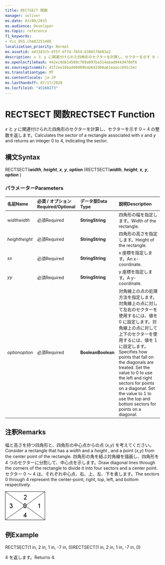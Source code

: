 ```yaml
---
title: RECTSECT 関数
manager: soliver
ms.date: 03/09/2015
ms.audience: Developer
ms.topic: reference
f1_keywords:
- Vis_DSS.chm82251486
localization_priority: Normal
ms.assetid: e83343c5-df5f-bf74-f854-6380176693a2
description: x と y に関連付けられた四角形のセクターを計算し、セクターを示す 0 ~ 4 の整数を返します。
ms.openlocfilehash: 442ec0d614589c709a097ba314abad044d470df6
ms.sourcegitcommit: 41f2ee16badd6009bab642d68a61eaaccb91c3ec
ms.translationtype: MT
ms.contentlocale: ja-JP
ms.lasthandoff: 07/17/2020
ms.locfileid: "45160273"
---
```

# <a name="rectsect-function"></a><span data-ttu-id="5bc24-103">RECTSECT 関数</span><span class="sxs-lookup"><span data-stu-id="5bc24-103">RECTSECT Function</span></span>

<span data-ttu-id="5bc24-104">*x* と *y* に関連付けられた四角形のセクターを計算し、セクターを示す 0 ~ 4 の整数を返します。</span><span class="sxs-lookup"><span data-stu-id="5bc24-104">Calculates the sector of a rectangle associated with  *x*  and  *y*  and returns an integer 0 to 4, indicating the sector.</span></span> 
  
## <a name="syntax"></a><span data-ttu-id="5bc24-105">構文</span><span class="sxs-lookup"><span data-stu-id="5bc24-105">Syntax</span></span>

<span data-ttu-id="5bc24-106">RECTSECT(***width***, ***height***, ***x***, ***y***, ***option*** )</span><span class="sxs-lookup"><span data-stu-id="5bc24-106">RECTSECT(***width***, ***height***, ***x***, ***y***, ***option*** )</span></span> 
  
### <a name="parameters"></a><span data-ttu-id="5bc24-107">パラメーター</span><span class="sxs-lookup"><span data-stu-id="5bc24-107">Parameters</span></span>

|<span data-ttu-id="5bc24-108">**名前**</span><span class="sxs-lookup"><span data-stu-id="5bc24-108">**Name**</span></span>|<span data-ttu-id="5bc24-109">**必須 / オプション**</span><span class="sxs-lookup"><span data-stu-id="5bc24-109">**Required/Optional**</span></span>|<span data-ttu-id="5bc24-110">**データ型**</span><span class="sxs-lookup"><span data-stu-id="5bc24-110">**Data Type**</span></span>|<span data-ttu-id="5bc24-111">**説明**</span><span class="sxs-lookup"><span data-stu-id="5bc24-111">**Description**</span></span>|
|:-----|:-----|:-----|:-----|
| <span data-ttu-id="5bc24-112">_width_</span><span class="sxs-lookup"><span data-stu-id="5bc24-112">_width_</span></span> <br/> |<span data-ttu-id="5bc24-113">必須</span><span class="sxs-lookup"><span data-stu-id="5bc24-113">Required</span></span>  <br/> |<span data-ttu-id="5bc24-114">**String**</span><span class="sxs-lookup"><span data-stu-id="5bc24-114">**String**</span></span> <br/> |<span data-ttu-id="5bc24-115">四角形の幅を指定します。</span><span class="sxs-lookup"><span data-stu-id="5bc24-115">Width of the rectangle.</span></span>  <br/> |
| <span data-ttu-id="5bc24-116">_height_</span><span class="sxs-lookup"><span data-stu-id="5bc24-116">_height_</span></span> <br/> |<span data-ttu-id="5bc24-117">必須</span><span class="sxs-lookup"><span data-stu-id="5bc24-117">Required</span></span>  <br/> |<span data-ttu-id="5bc24-118">**String**</span><span class="sxs-lookup"><span data-stu-id="5bc24-118">**String**</span></span> <br/> |<span data-ttu-id="5bc24-119">四角形の高さを指定します。</span><span class="sxs-lookup"><span data-stu-id="5bc24-119">Height of the rectangle.</span></span>  <br/> |
| <span data-ttu-id="5bc24-120">_x_</span><span class="sxs-lookup"><span data-stu-id="5bc24-120">_x_</span></span> <br/> |<span data-ttu-id="5bc24-121">必須</span><span class="sxs-lookup"><span data-stu-id="5bc24-121">Required</span></span>  <br/> |<span data-ttu-id="5bc24-122">**String**</span><span class="sxs-lookup"><span data-stu-id="5bc24-122">**String**</span></span> <br/> |<span data-ttu-id="5bc24-123">x 座標を指定します。</span><span class="sxs-lookup"><span data-stu-id="5bc24-123">An x-coordinate.</span></span>  <br/> |
| <span data-ttu-id="5bc24-124">_y_</span><span class="sxs-lookup"><span data-stu-id="5bc24-124">_y_</span></span> <br/> |<span data-ttu-id="5bc24-125">必須</span><span class="sxs-lookup"><span data-stu-id="5bc24-125">Required</span></span>  <br/> |<span data-ttu-id="5bc24-126">**String**</span><span class="sxs-lookup"><span data-stu-id="5bc24-126">**String**</span></span> <br/> |<span data-ttu-id="5bc24-127">y 座標を指定します。</span><span class="sxs-lookup"><span data-stu-id="5bc24-127">A y-coordinate.</span></span>  <br/> |
| <span data-ttu-id="5bc24-128">_option_</span><span class="sxs-lookup"><span data-stu-id="5bc24-128">_option_</span></span> <br/> |<span data-ttu-id="5bc24-129">必須</span><span class="sxs-lookup"><span data-stu-id="5bc24-129">Required</span></span>  <br/> |<span data-ttu-id="5bc24-130">**Boolean**</span><span class="sxs-lookup"><span data-stu-id="5bc24-130">**Boolean**</span></span> <br/> |<span data-ttu-id="5bc24-p101">対角線上の点の処理方法を指定します。対角線上の点に対して左右のセクターを使用するには、値を 0 に設定します。対角線上の点に対して上下のセクターを使用するには、値を 1 に設定します。</span><span class="sxs-lookup"><span data-stu-id="5bc24-p101">Specifies how points that fall on the diagonals are treated. Set the value to 0 to use the left and right sectors for points on a diagonal. Set the value to 1 to use the top and bottom sectors for points on a diagonal.</span></span>  <br/> |
   
## <a name="remarks"></a><span data-ttu-id="5bc24-134">注釈</span><span class="sxs-lookup"><span data-stu-id="5bc24-134">Remarks</span></span>

<span data-ttu-id="5bc24-135">幅と高さを持つ四角形と、四角形の中心点からの点 (*x,y*) を考えてください。</span><span class="sxs-lookup"><span data-stu-id="5bc24-135">Consider a rectangle that has a  *width*  and a  *height*  , and a point (*x,y*) from the center point of the rectangle.</span></span> <span data-ttu-id="5bc24-136">四角形の角を結ぶ対角線を描画し、四角形を 4 つのセクターに分割して、中心点を示します。</span><span class="sxs-lookup"><span data-stu-id="5bc24-136">Draw diagonal lines through the corners of the rectangle to divide it into four sectors and a center point.</span></span> <span data-ttu-id="5bc24-137">セクター 0 ～ 4 は、それぞれ中心点、右、上、左、下を表します。</span><span class="sxs-lookup"><span data-stu-id="5bc24-137">The sectors 0 through 4 represent the center-point, right, top, left, and bottom respectively.</span></span> 
  
![セクター 0 ~ 4 は、それぞれ中心点、右、上、左、および下を表します。](media/ShpSheetRef_CA_03_ZA07645862.gif)
  
## <a name="example"></a><span data-ttu-id="5bc24-139">例</span><span class="sxs-lookup"><span data-stu-id="5bc24-139">Example</span></span>

<span data-ttu-id="5bc24-140">RECTSECT(1 in, 2 in, 1 in, -7 in, 0)</span><span class="sxs-lookup"><span data-stu-id="5bc24-140">RECTSECT(1 in, 2 in, 1 in, -7 in, 0)</span></span> 
  
<span data-ttu-id="5bc24-141">4 を返します。</span><span class="sxs-lookup"><span data-stu-id="5bc24-141">Returns 4.</span></span> 
  

